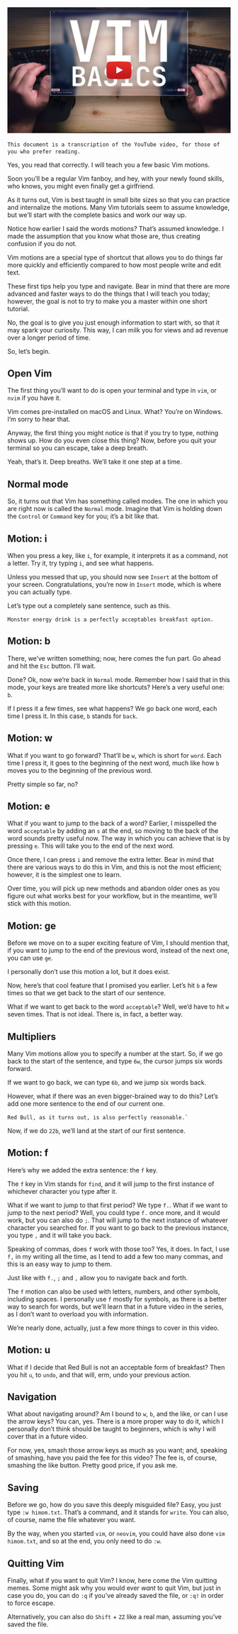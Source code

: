 <a href="https://youtu.be/6tsuMWAarqo">
  <img src="thumbnails/vim basics github thumbnail.jpg" alt="Vim Basics YouTube Video Thumbnail">
</a>

```Info
This document is a transcription of the YouTube video, for those of you who prefer reading.
```

Yes, you read that correctly. I will teach you a few basic Vim motions.

Soon you’ll be a regular Vim fanboy, and hey, with your newly found skills, who knows, you might even finally get a girlfriend.

As it turns out, Vim is best taught in small bite sizes so that you can practice and internalize the motions. Many Vim tutorials seem to assume knowledge, but we’ll start with the complete basics and work our way up.

Notice how earlier I said the words motions? That’s assumed knowledge. I made the assumption that you know what those are, thus creating confusion if you do not.

Vim motions are a special type of shortcut that allows you to do things far more quickly and efficiently compared to how most people write and edit text.

These first tips help you type and navigate. Bear in mind that there are more advanced and faster ways to do the things that I will teach you today; however, the goal is not to try to make you a master within one short tutorial.

No, the goal is to give you just enough information to start with, so that it may spark your curiosity. This way, I can milk you for views and ad revenue over a longer period of time.

So, let’s begin.

## Open Vim

The first thing you’ll want to do is open your terminal and type in `vim`, or `nvim` if you have it.

Vim comes pre-installed on macOS and Linux. What? You’re on Windows. I’m sorry to hear that.

Anyway, the first thing you might notice is that if you try to type, nothing shows up. How do you even close this thing? Now, before you quit your terminal so you can escape, take a deep breath.

Yeah, that’s it. Deep breaths. We’ll take it one step at a time.

## Normal mode

So, it turns out that Vim has something called modes. The one in which you are right now is called the `Normal` mode. Imagine that Vim is holding down the `Control` or `Command` key for you; it’s a bit like that.

## Motion: i

When you press a key, like `i`, for example, it interprets it as a command, not a letter. Try it, try typing `i`, and see what happens.

Unless you messed that up, you should now see `Insert` at the bottom of your screen. Congratulations, you’re now in `Insert` mode, which is where you can actually type.

Let’s type out a completely sane sentence, such as this.

```text
Monster energy drink is a perfectly acceptables breakfast option.
```

## Motion: b

There, we’ve written something; now, here comes the fun part. Go ahead and hit the `Esc` button. I’ll wait.

Done? Ok, now we’re back in `Normal` mode. Remember how I said that in this mode, your keys are treated more like shortcuts? Here’s a very useful one: `b`.

If I press it a few times, see what happens? We go back one word, each time I press it. In this case, `b` stands for `back`.

## Motion: w

What if you want to go forward? That’ll be `w`, which is short for `word`. Each time I press it, it goes to the beginning of the next word, much like how `b` moves you to the beginning of the previous word.

Pretty simple so far, no?

## Motion: e

What if you want to jump to the back of a word? Earlier, I misspelled the word `acceptable` by adding an `s` at the end, so moving to the back of the word sounds pretty useful now. The way in which you can achieve that is by pressing `e`. This will take you to the end of the next word.

Once there, I can press `i` and remove the extra letter. Bear in mind that there are various ways to do this in Vim, and this is not the most efficient; however, it is the simplest one to learn.

Over time, you will pick up new methods and abandon older ones as you figure out what works best for your workflow, but in the meantime, we’ll stick with this motion.

## Motion: ge

Before we move on to a super exciting feature of Vim, I should mention that, if you want to jump to the end of the previous word, instead of the next one, you can use `ge`.

I personally don’t use this motion a lot, but it does exist.

Now, here’s that cool feature that I promised you earlier. Let’s hit `b` a few times so that we get back to the start of our sentence.

What if we want to get back to the word `acceptable`? Well, we’d have to hit `w` seven times. That is not ideal. There is, in fact, a better way.

## Multipliers

Many Vim motions allow you to specify a number at the start. So, if we go back to the start of the sentence, and type `6w`, the cursor jumps six words forward.

If we want to go back, we can type `6b`, and we jump six words back.

However, what if there was an even bigger-brained way to do this? Let’s add one more sentence to the end of our current one.

```text
Red Bull, as it turns out, is also perfectly reasonable.`
```

Now, if we do `22b`, we’ll land at the start of our first sentence.

## Motion: f

Here’s why we added the extra sentence: the `f` key.

The `f` key in Vim stands for `find`, and it will jump to the first instance of whichever character you type after it.

What if we want to jump to that first period? We type `f.`. What if we want to jump to the next period? Well, you could type `f.` once more, and it would work, but you can also do `;`. That will jump to the next instance of whatever character you searched for. If you want to go back to the previous instance, you type `,` and it will take you back.

Speaking of commas, does `f` work with those too? Yes, it does. In fact, I use `f,` in my writing all the time, as I tend to add a few too many commas, and this is an easy way to jump to them.

Just like with `f.`, `;` and `,` allow you to navigate back and forth.

The `f` motion can also be used with letters, numbers, and other symbols, including spaces. I personally use `f` mostly for symbols, as there is a better way to search for words, but we’ll learn that in a future video in the series, as I don’t want to overload you with information.

We’re nearly done, actually, just a few more things to cover in this video.

## Motion: u

What if I decide that Red Bull is not an acceptable form of breakfast? Then you hit `u`, to `undo`, and that will, erm, undo your previous action.

## Navigation

What about navigating around? Am I bound to `w`, `b`, and the like, or can I use the arrow keys? You can, yes. There is a more proper way to do it, which I personally don’t think should be taught to beginners, which is why I will cover that in a future video.

For now, yes, smash those arrow keys as much as you want; and, speaking of smashing, have you paid the fee for this video? The fee is, of course, smashing the like button. Pretty good price, if you ask me.

## Saving

Before we go, how do you save this deeply misguided file? Easy, you just type `:w himom.txt`. That’s a command, and it stands for `write`. You can also, of course, name the file whatever you want.

By the way, when you started `vim`, or `neovim`, you could have also done `vim himom.txt`, and so at the end, you only need to do `:w`.

## Quitting Vim

Finally, what if you want to quit Vim? I know, here come the Vim quitting memes. Some might ask why you would ever *want* to quit Vim, but just in case you do, you can do `:q` if you’ve already saved the file, or `:q!` in order to force escape.

Alternatively, you can also do `Shift` + `ZZ` like a real man, assuming you’ve saved the file.
